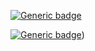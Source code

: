 

[![Generic badge](https://img.shields.io/badge/42-ECOLE-<COLOR>.svg)](https://42kocaeli.com.tr/)

[![Generic badge](https://img.shields.io/badge/42-ecayir-<COLOR>.svg)](https://profile.intra.42.fr/users/ecayir))
